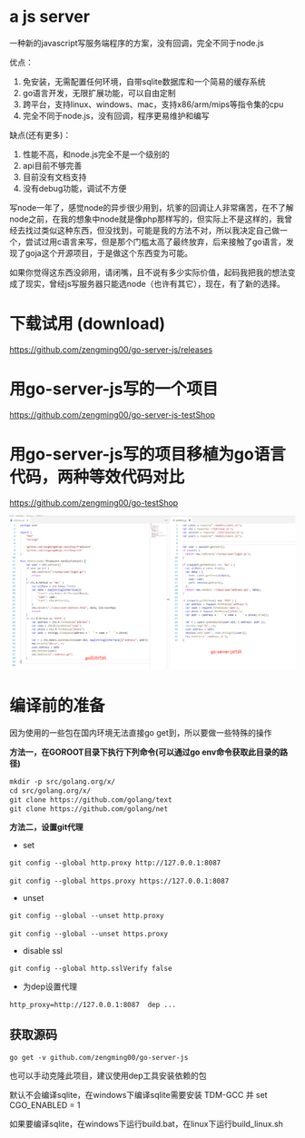 # a js server
一种新的javascript写服务端程序的方案，没有回调，完全不同于node.js

优点：
1. 免安装，无需配置任何环境，自带sqlite数据库和一个简易的缓存系统
2. go语言开发，无限扩展功能，可以自由定制
3. 跨平台，支持linux、windows、mac，支持x86/arm/mips等指令集的cpu
4. 完全不同于node.js，没有回调，程序更易维护和编写

缺点(还有更多)：
1. 性能不高，和node.js完全不是一个级别的
2. api目前不够完善
3. 目前没有文档支持
4. 没有debug功能，调试不方便

写node一年了，感觉node的异步很少用到，坑爹的回调让人非常痛苦，在不了解node之前，在我的想象中node就是像php那样写的，但实际上不是这样的，我曾经去找过类似这种东西，但没找到，可能是我的方法不对，所以我决定自己做一个，尝试过用c语言来写，但是那个门槛太高了最终放弃，后来接触了go语言，发现了goja这个开源项目，于是做这个东西变为可能。

如果你觉得这东西没卵用，请闭嘴，且不说有多少实际价值，起码我把我的想法变成了现实，曾经js写服务器只能选node（也许有其它），现在，有了新的选择。

# 下载试用 (download)
https://github.com/zengming00/go-server-js/releases

# 用go-server-js写的一个项目
https://github.com/zengming00/go-server-js-testShop

# 用go-server-js写的项目移植为go语言代码，两种等效代码对比

https://github.com/zengming00/go-testShop

![两种等效代码对比](https://github.com/zengming00/go-testShop/raw/master/public/uploads/1.png)


# 编译前的准备

因为使用的一些包在国内环境无法直接go get到，所以要做一些特殊的操作

**方法一，在GOROOT目录下执行下列命令(可以通过go env命令获取此目录的路径)**

```
mkdir -p src/golang.org/x/
cd src/golang.org/x/
git clone https://github.com/golang/text
git clone https://github.com/golang/net
```


**方法二，设置git代理**
* set
```
git config --global http.proxy http://127.0.0.1:8087

git config --global https.proxy https://127.0.0.1:8087
```
* unset
```
git config --global --unset http.proxy

git config --global --unset https.proxy
```
* disable ssl 
```
git config --global http.sslVerify false
```

* 为dep设置代理
```
http_proxy=http://127.0.0.1:8087  dep ...
```
## 获取源码
```
go get -v github.com/zengming00/go-server-js
```
也可以手动克隆此项目，建议使用dep工具安装依赖的包

默认不会编译sqlite，在windows下编译sqlite需要安装 TDM-GCC 并 set CGO_ENABLED = 1

如果要编译sqlite，在windows下运行build.bat，在linux下运行build_linux.sh
